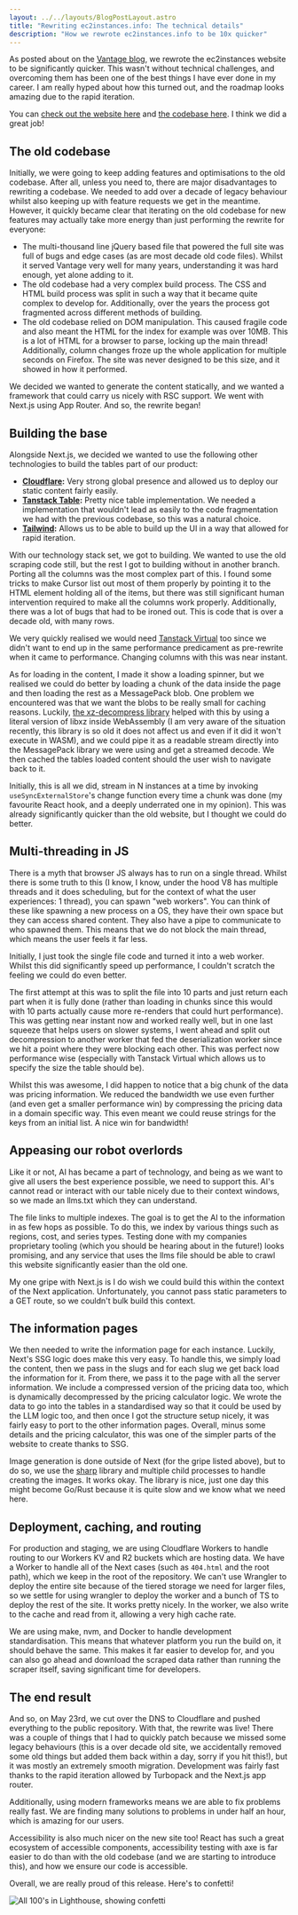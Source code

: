```yaml
---
layout: ../../layouts/BlogPostLayout.astro
title: "Rewriting ec2instances.info: The technical details"
description: "How we rewrote ec2instances.info to be 10x quicker"
---
```


As posted about on the [Vantage blog](https://www.vantage.sh/blog/ec2instances-info-updates), we rewrote the ec2instances website to be significantly quicker. This wasn't without technical challenges, and overcoming them has been one of the best things I have ever done in my career. I am really hyped about how this turned out, and the roadmap looks amazing due to the rapid iteration.

You can [check out the website here](https://instances.vantage.sh) and [the codebase here](https://github.com/vantage-sh/ec2instances.info). I think we did a great job!

## The old codebase

Initially, we were going to keep adding features and optimisations to the old codebase. After all, unless you need to, there are major disadvantages to rewriting a codebase. We needed to add over a decade of legacy behaviour whilst also keeping up with feature requests we get in the meantime. However, it quickly became clear that iterating on the old codebase for new features may actually take more energy than just performing the rewrite for everyone:

- The multi-thousand line jQuery based file that powered the full site was full of bugs and edge cases (as are most decade old code files). Whilst it served Vantage very well for many years, understanding it was hard enough, yet alone adding to it.
- The old codebase had a very complex build process. The CSS and HTML build process was split in such a way that it became quite complex to develop for. Additionally, over the years the process got fragmented across different methods of building.
- The old codebase relied on DOM manipulation. This caused fragile code and also meant the HTML for the index for example was over 10MB. This is a lot of HTML for a browser to parse, locking up the main thread! Additionally, column changes froze up the whole application for multiple seconds on Firefox. The site was never designed to be this size, and it showed in how it performed.

We decided we wanted to generate the content statically, and we wanted a framework that could carry us nicely with RSC support. We went with Next.js using App Router. And so, the rewrite began!

## Building the base

Alongside Next.js, we decided we wanted to use the following other technologies to build the tables part of our product:

- **[Cloudflare](https://workers.cloudflare.com/):** Very strong global presence and allowed us to deploy our static content fairly easily.
- **[Tanstack Table](https://tanstack.com/table/latest):** Pretty nice table implementation. We needed a implementation that wouldn't lead as easily to the code fragmentation we had with the previous codebase, so this was a natural choice. 
- **[Tailwind](https://tailwindcss.com/):** Allows us to be able to build up the UI in a way that allowed for rapid iteration.

With our technology stack set, we got to building. We wanted to use the old scraping code still, but the rest I got to building without in another branch. Porting all the columns was the most complex part of this. I found some tricks to make Cursor list out most of them properly by pointing it to the HTML element holding all of the items, but there was still significant human intervention required to make all the columns work properly. Additionally, there was a lot of bugs that had to be ironed out. This is code that is over a decade old, with many rows.

We very quickly realised we would need [Tanstack Virtual](https://tanstack.com/virtual/latest) too since we didn't want to end up in the same performance predicament as pre-rewrite when it came to performance. Changing columns with this was near instant.

As for loading in the content, I made it show a loading spinner, but we realised we could do better by loading a chunk of the data inside the page and then loading the rest as a MessagePack blob. One problem we encountered was that we want the blobs to be really small for caching reasons. Luckily, [the xz-decompress library](https://github.com/httptoolkit/xz-decompress/) helped with this by using a literal version of libxz inside WebAssembly (I am very aware of the situation recently, this library is so old it does not affect us and even if it did it won't execute in WASM), and we could pipe it as a readable stream directly into the MessagePack library we were using and get a streamed decode. We then cached the tables loaded content should the user wish to navigate back to it.

Initially, this is all we did, stream in N instances at a time by invoking `useSyncExternalStore`'s change function every time a chunk was done (my favourite React hook, and a deeply underrated one in my opinion). This was already significantly quicker than the old website, but I thought we could do better.

## Multi-threading in JS

There is a myth that browser JS always has to run on a single thread. Whilst there is some truth to this (I know, I know, under the hood V8 has multiple threads and it does scheduling, but for the context of what the user experiences: 1 thread), you can spawn "web workers". You can think of these like spawning a new process on a OS, they have their own space but they can access shared content. They also have a pipe to communicate to who spawned them. This means that we do not block the main thread, which means the user feels it far less.

Initially, I just took the single file code and turned it into a web worker. Whilst this did significantly speed up performance, I couldn't scratch the feeling we could do even better.

The first attempt at this was to split the file into 10 parts and just return each part when it is fully done (rather than loading in chunks since this would with 10 parts actually cause more re-renders that could hurt performance). This was getting near instant now and worked really well, but in one last squeeze that helps users on slower systems, I went ahead and split out decompression to another worker that fed the deserialization worker since we hit a point where they were blocking each other. This was perfect now performance wise (especially with Tanstack Virtual which allows us to specify the size the table should be).

Whilst this was awesome, I did happen to notice that a big chunk of the data was pricing information. We reduced the bandwidth we use even further (and even get a smaller performance win) by compressing the pricing data in a domain specific way. This even meant we could reuse strings for the keys from an initial list. A nice win for bandwidth!

## Appeasing our robot overlords

Like it or not, AI has became a part of technology, and being as we want to give all users the best experience possible, we need to support this. AI's cannot read or interact with our table nicely due to their context windows, so we made an llms.txt which they can understand.

The file links to multiple indexes. The goal is to get the AI to the information in as few hops as possible. To do this, we index by various things such as regions, cost, and series types. Testing done with my companies proprietary tooling (which you should be hearing about in the future!) looks promising, and any service that uses the llms file should be able to crawl this website significantly easier than the old one.

My one gripe with Next.js is I do wish we could build this within the context of the Next application. Unfortunately, you cannot pass static parameters to a GET route, so we couldn't bulk build this context.

## The information pages

We then needed to write the information page for each instance. Luckily, Next's SSG logic does make this very easy. To handle this, we simply load the content, then we pass in the slugs and for each slug we get back load the information for it. From there, we pass it to the page with all the server information. We include a compressed version of the pricing data too, which is dynamically decompressed by the pricing calculator logic. We wrote the data to go into the tables in a standardised way so that it could be used by the LLM logic too, and then once I got the structure setup nicely, it was fairly easy to port to the other information pages. Overall, minus some details and the pricing calculator, this was one of the simpler parts of the website to create thanks to SSG.

Image generation is done outside of Next (for the gripe listed above), but to do so, we use the [sharp](https://github.com/lovell/sharp) library and multiple child processes to handle creating the images. It works okay. The library is nice, just one day this might become Go/Rust because it is quite slow and we know what we need here.

## Deployment, caching, and routing

For production and staging, we are using Cloudflare Workers to handle routing to our Workers KV and R2 buckets which are hosting data. We have a Worker to handle all of the Next cases (such as `404.html` and the root path), which we keep in the root of the repository. We can't use Wrangler to deploy the entire site because of the tiered storage we need for larger files, so we settle for using wrangler to deploy the worker and a bunch of TS to deploy the rest of the site. It works pretty nicely. In the worker, we also write to the cache and read from it, allowing a very high cache rate.

We are using make, nvm, and Docker to handle development standardisation. This means that whatever platform you run the build on, it should behave the same. This makes it far easier to develop for, and you can also go ahead and download the scraped data rather than running the scraper itself, saving significant time for developers.

## The end result

And so, on May 23rd, we cut over the DNS to Cloudflare and pushed everything to the public repository. With that, the rewrite was live! There was a couple of things that I had to quickly patch because we missed some legacy behaviours (this is a over decade old site, we accidentally removed some old things but added them back within a day, sorry if you hit this!), but it was mostly an extremely smooth migration. Development was fairly fast thanks to the rapid iteration allowed by Turbopack and the Next.js app router.

Additionally, using modern frameworks means we are able to fix problems really fast. We are finding many solutions to problems in under half an hour, which is amazing for our users.

Accessibility is also much nicer on the new site too! React has such a great ecosystem of accessible components, accessibility testing with axe is far easier to do than with the old codebase (and we are starting to introduce this), and how we ensure our code is accessible. 

Overall, we are really proud of this release. Here's to confetti!

![All 100's in Lighthouse, showing confetti](/images/ec2instances-rewrite.png)
